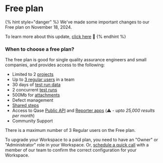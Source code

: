 # Free plan

{% hint style="danger" %}
We've made some important changes to our Free plan on November 18, 2024.&#x20;

To learn more about this update, [click here](https://help.qase.io/en/articles/9902729-free-plan-updates) 🔗
{% endhint %}

### When to choose a free plan?

The free plan is good for single quality assurance engineers and small companies, and provides access to the following:

* Limited to 2 [projects](../../general/get-started-with-the-qase-platform/create-a-project.md)
* Up to [3 regular users](../workspace-management/users.md) in a team
* 30 days of [test run data](https://help.qase.io/en/articles/10401733-what-are-data-retention-limits)
* 2 concurrent [test runs](../../general/get-started-with-the-qase-platform/create-a-test-run/)
* 500Mb for [attachments](../workspace-management/attachments.md)
* Defect management
* [Shared steps](../../general/get-started-with-the-qase-platform/test-cases/shared-steps.md)
* Access to Qase [Public API](../../automation/qase-api.md) and [Reporter apps](../../automation/reporters/) (⚠️ - _upto 25,000 results per month_)
* Community Support

There is a maximum number of 3 Regular users on the Free plan.



To upgrade your Workspace to a paid plan, you need to have an "Owner" or "Administrator" role in your Workspace. Or, [schedule a quick call](https://calendly.com/d/2hk-f9q-5h5/qase-upgrade-discussion) with a member of our team to confirm the correct configuration for your Workspace.
